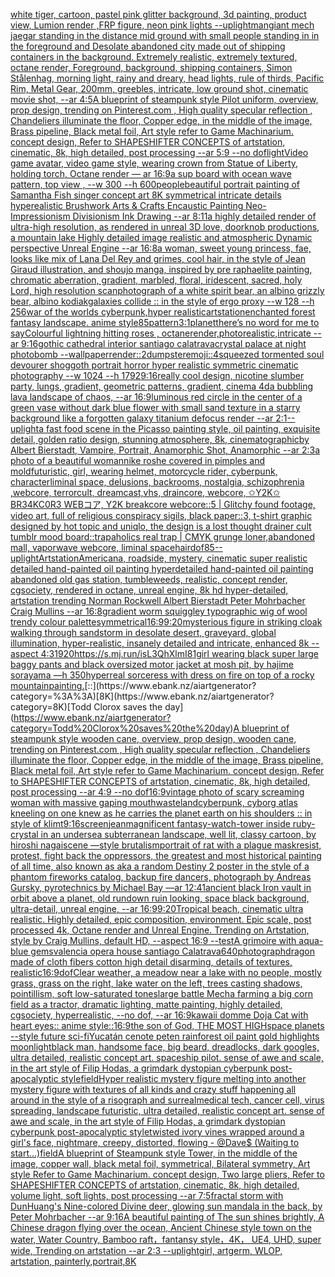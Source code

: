 [white tiger, cartoon, pastel pink glitter background, 3d painting, product view, Lumion render ,FRP figure, neon pink lights  --uplight](https://www.ebank.nz/aiartgenerator?category=white%20tiger%2C%20cartoon%2C%20pastel%20pink%20glitter%20background%2C%203d%20painting%2C%20product%20view%2C%20Lumion%20render%20%2CFRP%20figure%2C%20neon%20pink%20lights%20%20--uplight)[man](https://www.ebank.nz/aiartgenerator?category=man)[giant mech jaegar standing in the distance mid ground with small people standing in in the foreground and Desolate abandoned city made out of shipping containers in the background. Extremely realistic, extremely textured, octane render, Foreground, background, shipping containers,  Simon Stålenhag,  morning light, rainy and dreary, head lights, rule of thirds, Pacific Rim, Metal Gear,  200mm, greebles, intricate, low ground shot, cinematic movie shot, --ar 4:5](https://www.ebank.nz/aiartgenerator?category=giant%20mech%20jaegar%20standing%20in%20the%20distance%20mid%20ground%20with%20small%20people%20standing%20in%20in%20the%20foreground%20and%20Desolate%20abandoned%20city%20made%20out%20of%20shipping%20containers%20in%20the%20background.%20Extremely%20realistic%2C%20extremely%20textured%2C%20octane%20render%2C%20Foreground%2C%20background%2C%20shipping%20containers%2C%20%20Simon%20St%C3%A5lenhag%2C%20%20morning%20light%2C%20rainy%20and%20dreary%2C%20head%20lights%2C%20rule%20of%20thirds%2C%20Pacific%20Rim%2C%20Metal%20Gear%2C%20%20200mm%2C%20greebles%2C%20intricate%2C%20low%20ground%20shot%2C%20cinematic%20movie%20shot%2C%20--ar%204%3A5)[A blueprint of steampunk style Pilot uniform,  overview, prop design,  trending on Pinterest.com  , High quality specular reflection ,  Chandeliers illuminate the floor, Copper  edge, in the middle of the image, Brass pipeline,  Black metal foil,  Art style refer to Game Machinarium.  concept design, Refer to SHAPESHIFTER CONCEPTS  of artstation, cinematic,  8k, high detailed,  post processing    --ar 5:9   --no dof](https://www.ebank.nz/aiartgenerator?category=A%20blueprint%20of%20steampunk%20style%20Pilot%20uniform%2C%20%20overview%2C%20prop%20design%2C%20%20trending%20on%20Pinterest.com%20%20%2C%20High%20quality%20specular%20reflection%20%2C%20%20Chandeliers%20illuminate%20the%20floor%2C%20Copper%20%20edge%2C%20in%20the%20middle%20of%20the%20image%2C%20Brass%20pipeline%2C%20%20Black%20metal%20foil%2C%20%20Art%20style%20refer%20to%20Game%20Machinarium.%20%20concept%20design%2C%20Refer%20to%20SHAPESHIFTER%20CONCEPTS%20%20of%20artstation%2C%20cinematic%2C%20%208k%2C%20high%20detailed%2C%20%20post%20processing%20%20%20%20--ar%205%3A9%20%20%20--no%20dof)[light](https://www.ebank.nz/aiartgenerator?category=light)[Video game avatar, video game style, wearing crown from Statue of Liberty, holding torch, Octane render — ar 16:9](https://www.ebank.nz/aiartgenerator?category=Video%20game%20avatar%2C%20video%20game%20style%2C%20wearing%20crown%20from%20Statue%20of%20Liberty%2C%20holding%20torch%2C%20Octane%20render%20%E2%80%94%20ar%2016%3A9)[a sup board with ocean wave pattern, top view , --w 300 --h 600](https://www.ebank.nz/aiartgenerator?category=a%20sup%20board%20with%20ocean%20wave%20pattern%2C%20top%20view%20%2C%20--w%20300%20--h%20600)[people](https://www.ebank.nz/aiartgenerator?category=people)[beautiful portrait painting of Samantha Fish singer concept art 8K symmetrical intricate details hyperealistic Brushwork Arts & Crafts Encaustic Painting Neo-Impressionism Divisionism Ink Drawing --ar 8:11](https://www.ebank.nz/aiartgenerator?category=beautiful%20portrait%20painting%20of%20Samantha%20Fish%20singer%20concept%20art%208K%20symmetrical%20intricate%20details%20hyperealistic%20Brushwork%20Arts%20%26%20Crafts%20Encaustic%20Painting%20Neo-Impressionism%20Divisionism%20Ink%20Drawing%20--ar%208%3A11)[a highly detailed render of ultra-high resolution, as rendered in unreal 3D love, doorknob productions, a mountain lake Highly detailed image realistic and atmospheric Dynamic perspective Unreal Engine --ar 16:8](https://www.ebank.nz/aiartgenerator?category=a%20highly%20detailed%20render%20of%20ultra-high%20resolution%2C%20as%20rendered%20in%20unreal%203D%20love%2C%20doorknob%20productions%2C%20a%20mountain%20lake%20Highly%20detailed%20image%20realistic%20and%20atmospheric%20Dynamic%20perspective%20Unreal%20Engine%20--ar%2016%3A8)[a woman, sweet young princess, fae, looks like mix of Lana Del Rey and grimes, cool hair, in the style of Jean Giraud illustration, and shoujo manga, inspired by pre raphaelite painting, chromatic aberration, gradient, marbled, floral, iridescent, sacred, holy Lord, high resolution scan](https://www.ebank.nz/aiartgenerator?category=a%20woman%2C%20sweet%20young%20princess%2C%20fae%2C%20looks%20like%20mix%20of%20Lana%20Del%20Rey%20and%20grimes%2C%20cool%20hair%2C%20in%20the%20style%20of%20Jean%20Giraud%20illustration%2C%20and%20shoujo%20manga%2C%20inspired%20by%20pre%20raphaelite%20painting%2C%20chromatic%20aberration%2C%20gradient%2C%20marbled%2C%20floral%2C%20iridescent%2C%20sacred%2C%20holy%20Lord%2C%20high%20resolution%20scan)[](https://www.ebank.nz/aiartgenerator?category=)[photograph of a white spirit bear, an albino grizzly bear, albino kodiak](https://www.ebank.nz/aiartgenerator?category=photograph%20of%20a%20white%20spirit%20bear%2C%20an%20albino%20grizzly%20bear%2C%20albino%20kodiak)[galaxies collide :: in the style of ergo proxy --w 128 --h 256](https://www.ebank.nz/aiartgenerator?category=galaxies%20collide%20%3A%3A%20in%20the%20style%20of%20ergo%20proxy%20--w%20128%20--h%20256)[war of the worlds cyberpunk,hyper realistic](https://www.ebank.nz/aiartgenerator?category=war%20of%20the%20worlds%20cyberpunk%2Chyper%20realistic)[artstation](https://www.ebank.nz/aiartgenerator?category=artstation)[enchanted forest fantasy landscape. anime style](https://www.ebank.nz/aiartgenerator?category=enchanted%20forest%20fantasy%20landscape.%20anime%20style)[85](https://www.ebank.nz/aiartgenerator?category=85)[pattern](https://www.ebank.nz/aiartgenerator?category=pattern)[3:1](https://www.ebank.nz/aiartgenerator?category=3%3A1)[planet](https://www.ebank.nz/aiartgenerator?category=planet)[there’s no word for me to say](https://www.ebank.nz/aiartgenerator?category=there%E2%80%99s%20no%20word%20for%20me%20to%20say)[](https://www.ebank.nz/aiartgenerator?category=)[Colourful lightning hitting roses , octanerender,photorealistic,intricate --ar 9:16](https://www.ebank.nz/aiartgenerator?category=Colourful%20lightning%20hitting%20roses%20%2C%20octanerender%2Cphotorealistic%2Cintricate%20--ar%209%3A16)[gothic cathedral interior santiago calatrava](https://www.ebank.nz/aiartgenerator?category=gothic%20cathedral%20interior%20santiago%20calatrava)[crystal palace at night photobomb --wallpaper](https://www.ebank.nz/aiartgenerator?category=crystal%20palace%20at%20night%20photobomb%20--wallpaper)[render::2](https://www.ebank.nz/aiartgenerator?category=render%3A%3A2)[dumpster](https://www.ebank.nz/aiartgenerator?category=dumpster)[emoji::4](https://www.ebank.nz/aiartgenerator?category=emoji%3A%3A4)[squeezed tormented soul devourer shoggoth portrait horror hyper realistic symmetric cinematic photography --w 1024 --h 1792](https://www.ebank.nz/aiartgenerator?category=squeezed%20tormented%20soul%20devourer%20shoggoth%20portrait%20horror%20hyper%20realistic%20symmetric%20cinematic%20photography%20--w%201024%20--h%201792)[9:16](https://www.ebank.nz/aiartgenerator?category=9%3A16)[really cool design, nicotine slumber party, lungs, gradient, geometric patterns, gradient, cinema 4d](https://www.ebank.nz/aiartgenerator?category=really%20cool%20design%2C%20nicotine%20slumber%20party%2C%20lungs%2C%20gradient%2C%20geometric%20patterns%2C%20gradient%2C%20cinema%204d)[a bubbling lava landscape of chaos, --ar 16:9](https://www.ebank.nz/aiartgenerator?category=a%20bubbling%20lava%20landscape%20of%20chaos%2C%20--ar%2016%3A9)[luminous red circle in the center of a green vase without dark blue flower with small sand texture in a starry background like a forgotten galaxy titanium defocus render --ar 2:1](https://www.ebank.nz/aiartgenerator?category=luminous%20red%20circle%20in%20the%20center%20of%20a%20green%20vase%20without%20dark%20blue%20flower%20with%20small%20sand%20texture%20in%20a%20starry%20background%20like%20a%20forgotten%20galaxy%20titanium%20defocus%20render%20--ar%202%3A1)[--uplight](https://www.ebank.nz/aiartgenerator?category=--uplight)[a fast food scene in the Picasso painting style, oil painting, exquisite detail, golden ratio design, stunning atmosphere, 8k, cinematographic](https://www.ebank.nz/aiartgenerator?category=a%20fast%20food%20scene%20in%20the%20Picasso%20painting%20style%2C%20oil%20painting%2C%20exquisite%20detail%2C%20golden%20ratio%20design%2C%20stunning%20atmosphere%2C%208k%2C%20cinematographic)[by Albert Bierstadt, Vampire, Portrait, Anamorphic Shot, Anamorphic --ar 2:3](https://www.ebank.nz/aiartgenerator?category=by%20Albert%20Bierstadt%2C%20Vampire%2C%20Portrait%2C%20Anamorphic%20Shot%2C%20Anamorphic%20--ar%202%3A3)[a photo of a beautiful woman](https://www.ebank.nz/aiartgenerator?category=a%20photo%20of%20a%20beautiful%20woman)[nike roshe covered in pimples and mold](https://www.ebank.nz/aiartgenerator?category=nike%20roshe%20covered%20in%20pimples%20and%20mold)[futuristic, girl, wearing helmet, motorcycle rider, cyberpunk, character](https://www.ebank.nz/aiartgenerator?category=futuristic%2C%20girl%2C%20wearing%20helmet%2C%20motorcycle%20rider%2C%20cyberpunk%2C%20character)[liminal space, delusions, backrooms, nostalgia, schizophrenia ,webcore, terrorcult, dreamcast,vhs, draincore, webcore, ✩Y2K✩ BR34KC0R3 WEBコア, Y2K breakcore webcore::5 | Glitchy found footage, video art, full of religious conspiracy sigils, black paper::3, t-shirt graphic designed by hot topic and uniqlo, the design is a lost thought drainer cult tumblr mood board::trapaholics real trap | CMYK grunge loner,abandoned mall, vaporwave webcore, liminal space](https://www.ebank.nz/aiartgenerator?category=liminal%20space%2C%20delusions%2C%20backrooms%2C%20nostalgia%2C%20schizophrenia%20%2Cwebcore%2C%20terrorcult%2C%20dreamcast%2Cvhs%2C%20draincore%2C%20webcore%2C%20%E2%9C%A9Y2K%E2%9C%A9%20BR34KC0R3%20WEB%E3%82%B3%E3%82%A2%2C%20Y2K%20breakcore%20webcore%3A%3A5%20%7C%20Glitchy%20found%20footage%2C%20video%20art%2C%20full%20of%20religious%20conspiracy%20sigils%2C%20black%20paper%3A%3A3%2C%20t-shirt%20graphic%20designed%20by%20hot%20topic%20and%20uniqlo%2C%20the%20design%20is%20a%20lost%20thought%20drainer%20cult%20tumblr%20mood%20board%3A%3Atrapaholics%20real%20trap%20%7C%20CMYK%20grunge%20loner%2Cabandoned%20mall%2C%20vaporwave%20webcore%2C%20liminal%20space)[hair](https://www.ebank.nz/aiartgenerator?category=hair)[dof](https://www.ebank.nz/aiartgenerator?category=dof)[85](https://www.ebank.nz/aiartgenerator?category=85)[--uplight](https://www.ebank.nz/aiartgenerator?category=--uplight)[Artstation](https://www.ebank.nz/aiartgenerator?category=Artstation)[Americana, roadside, mystery, cinematic super realistic detailed hand-painted oil painting  hyperdetailed hand-painted oil painting  abandoned old gas station, tumbleweeds,  realistic,  concept render, cgsociety, rendered in octane, unreal engine, 8k hd hyper-detailed, artstation trending Norman Rockwell Albert Bierstadt Peter Mohrbacher Craig Mullins  --ar 16:8](https://www.ebank.nz/aiartgenerator?category=Americana%2C%20roadside%2C%20mystery%2C%20cinematic%20super%20realistic%20detailed%20hand-painted%20oil%20painting%20%20hyperdetailed%20hand-painted%20oil%20painting%20%20abandoned%20old%20gas%20station%2C%20tumbleweeds%2C%20%20realistic%2C%20%20concept%20render%2C%20cgsociety%2C%20rendered%20in%20octane%2C%20unreal%20engine%2C%208k%20hd%20hyper-detailed%2C%20artstation%20trending%20Norman%20Rockwell%20Albert%20Bierstadt%20Peter%20Mohrbacher%20Craig%20Mullins%20%20--ar%2016%3A8)[gradient worm squiggley typographic wig of wool trendy colour palette](https://www.ebank.nz/aiartgenerator?category=gradient%20worm%20squiggley%20typographic%20wig%20of%20wool%20trendy%20colour%20palette)[symmetrical](https://www.ebank.nz/aiartgenerator?category=symmetrical)[16:9](https://www.ebank.nz/aiartgenerator?category=16%3A9)[9:20](https://www.ebank.nz/aiartgenerator?category=9%3A20)[mysterious figure in striking cloak walking through sandstorm in desolate desert, graveyard, global illumination, hyper-realistic, insanely detailed and intricate, enhanced 8k --aspect 4:3](https://www.ebank.nz/aiartgenerator?category=mysterious%20figure%20in%20striking%20cloak%20walking%20through%20sandstorm%20in%20desolate%20desert%2C%20graveyard%2C%20global%20illumination%2C%20hyper-realistic%2C%20insanely%20detailed%20and%20intricate%2C%20enhanced%208k%20--aspect%204%3A3)[1920](https://www.ebank.nz/aiartgenerator?category=1920)[<https://s.mj.run/isL3QhXlmI8>](https://www.ebank.nz/aiartgenerator?category=%3Chttps%3A//s.mj.run/isL3QhXlmI8%3E)[1](https://www.ebank.nz/aiartgenerator?category=1)[girl wearing black super large baggy pants and black oversized motor jacket at mosh pit, by hajime sorayama —h 350](https://www.ebank.nz/aiartgenerator?category=girl%20wearing%20black%20super%20large%20baggy%20pants%20and%20black%20oversized%20motor%20jacket%20at%20mosh%20pit%2C%20by%20hajime%20sorayama%20%E2%80%94h%20350)[hyperreal sorceress with dress on fire on top of a rocky mountain](https://www.ebank.nz/aiartgenerator?category=hyperreal%20sorceress%20with%20dress%20on%20fire%20on%20top%20of%20a%20rocky%20mountain)[painting.](https://www.ebank.nz/aiartgenerator?category=painting.)[::](https://www.ebank.nz/aiartgenerator?category=%3A%3A)[8K](https://www.ebank.nz/aiartgenerator?category=8K)[Todd Clorox saves the day](https://www.ebank.nz/aiartgenerator?category=Todd%20Clorox%20saves%20the%20day)[A blueprint of steampunk style wooden cane,  overview, prop design, wooden cane,  trending on Pinterest.com  , High quality specular reflection ,  Chandeliers illuminate the floor, Copper  edge, in the middle of the image, Brass pipeline,  Black metal foil,  Art style refer to Game Machinarium.  concept design, Refer to SHAPESHIFTER CONCEPTS  of artstation, cinematic,  8k, high detailed,  post processing    --ar 4:9   --no dof](https://www.ebank.nz/aiartgenerator?category=A%20blueprint%20of%20steampunk%20style%20wooden%20cane%2C%20%20overview%2C%20prop%20design%2C%20wooden%20cane%2C%20%20trending%20on%20Pinterest.com%20%20%2C%20High%20quality%20specular%20reflection%20%2C%20%20Chandeliers%20illuminate%20the%20floor%2C%20Copper%20%20edge%2C%20in%20the%20middle%20of%20the%20image%2C%20Brass%20pipeline%2C%20%20Black%20metal%20foil%2C%20%20Art%20style%20refer%20to%20Game%20Machinarium.%20%20concept%20design%2C%20Refer%20to%20SHAPESHIFTER%20CONCEPTS%20%20of%20artstation%2C%20cinematic%2C%20%208k%2C%20high%20detailed%2C%20%20post%20processing%20%20%20%20--ar%204%3A9%20%20%20--no%20dof)[16:9](https://www.ebank.nz/aiartgenerator?category=16%3A9)[vintage photo of scary screaming woman with massive gaping mouth](https://www.ebank.nz/aiartgenerator?category=vintage%20photo%20of%20scary%20screaming%20woman%20with%20massive%20gaping%20mouth)[wasteland](https://www.ebank.nz/aiartgenerator?category=wasteland)[cyberpunk, cyborg atlas kneeling on one knew as he carries the planet earth on his shoulders :: in style of klimt](https://www.ebank.nz/aiartgenerator?category=cyberpunk%2C%20cyborg%20atlas%20kneeling%20on%20one%20knew%20as%20he%20carries%20the%20planet%20earth%20on%20his%20shoulders%20%3A%3A%20in%20style%20of%20klimt)[9:16](https://www.ebank.nz/aiartgenerator?category=9%3A16)[screen](https://www.ebank.nz/aiartgenerator?category=screen)[jean](https://www.ebank.nz/aiartgenerator?category=jean)[magnificent fantasy-watch-tower inside ruby-crystal in an undersea subterranean landscape, well lit, classy cartoon, by hiroshi nagai](https://www.ebank.nz/aiartgenerator?category=magnificent%20fantasy-watch-tower%20inside%20ruby-crystal%20in%20an%20undersea%20subterranean%20landscape%2C%20well%20lit%2C%20classy%20cartoon%2C%20by%20hiroshi%20nagai)[scene —style brutalism](https://www.ebank.nz/aiartgenerator?category=scene%20%E2%80%94style%20brutalism)[portrait of rat with a plague mask](https://www.ebank.nz/aiartgenerator?category=portrait%20of%20rat%20with%20a%20plague%20mask)[resist, protest, fight back the oppressors, the greatest and most historical painting of all time, also known as aka a random Destiny 2 poster in the style of a phantom fireworks catalog, backup fire dancers, photograph by Andreas Gursky, pyrotechnics by Michael Bay —ar 12:41](https://www.ebank.nz/aiartgenerator?category=resist%2C%20protest%2C%20fight%20back%20the%20oppressors%2C%20the%20greatest%20and%20most%20historical%20painting%20of%20all%20time%2C%20also%20known%20as%20aka%20a%20random%20Destiny%202%20poster%20in%20the%20style%20of%20a%20phantom%20fireworks%20catalog%2C%20backup%20fire%20dancers%2C%20photograph%20by%20Andreas%20Gursky%2C%20pyrotechnics%20by%20Michael%20Bay%20%E2%80%94ar%2012%3A41)[ancient black Iron vault in orbit above a planet, old rundown ruin looking, space black background, ultra-detail, unreal engine, --ar 16:9](https://www.ebank.nz/aiartgenerator?category=ancient%20black%20Iron%20vault%20in%20orbit%20above%20a%20planet%2C%20old%20rundown%20ruin%20looking%2C%20space%20black%20background%2C%20ultra-detail%2C%20unreal%20engine%2C%20--ar%2016%3A9)[9:20](https://www.ebank.nz/aiartgenerator?category=9%3A20)[Tropical beach, cinematic ultra realistic. Highly detailed, epic composition, environment. Epic scale, post processed 4k, Octane render and Unreal Engine. Trending on Artstation, style by Craig Mullins, default HD, --aspect 16:9 --test](https://www.ebank.nz/aiartgenerator?category=Tropical%20beach%2C%20cinematic%20ultra%20realistic.%20Highly%20detailed%2C%20epic%20composition%2C%20environment.%20Epic%20scale%2C%20post%20processed%204k%2C%20Octane%20render%20and%20Unreal%20Engine.%20Trending%20on%20Artstation%2C%20style%20by%20Craig%20Mullins%2C%20default%20HD%2C%20--aspect%2016%3A9%20--test)[A grimoire with aqua-blue gems](https://www.ebank.nz/aiartgenerator?category=A%20grimoire%20with%20aqua-blue%20gems)[valencia opera house santiago Calatrava](https://www.ebank.nz/aiartgenerator?category=valencia%20opera%20house%20santiago%20Calatrava)[640](https://www.ebank.nz/aiartgenerator?category=640)[photograph](https://www.ebank.nz/aiartgenerator?category=photograph)[dragon made of cloth fibers cotton high detail disarming, details of textures, realistic](https://www.ebank.nz/aiartgenerator?category=dragon%20made%20of%20cloth%20fibers%20cotton%20high%20detail%20disarming%2C%20details%20of%20textures%2C%20realistic)[16:9](https://www.ebank.nz/aiartgenerator?category=16%3A9)[dof](https://www.ebank.nz/aiartgenerator?category=dof)[Clear weather, a meadow near a lake with no people, mostly grass, grass on the right, lake water on the left, trees casting shadows, pointillism, soft low-saturated tones](https://www.ebank.nz/aiartgenerator?category=Clear%20weather%2C%20a%20meadow%20near%20a%20lake%20with%20no%20people%2C%20mostly%20grass%2C%20grass%20on%20the%20right%2C%20lake%20water%20on%20the%20left%2C%20trees%20casting%20shadows%2C%20pointillism%2C%20soft%20low-saturated%20tones)[large battle Mecha farming a big corn field as a tractor, dramatic lighting, matte painting, highly detailed, cgsociety, hyperrealistic, --no dof, --ar 16:9](https://www.ebank.nz/aiartgenerator?category=large%20battle%20Mecha%20farming%20a%20big%20corn%20field%20as%20a%20tractor%2C%20dramatic%20lighting%2C%20matte%20painting%2C%20highly%20detailed%2C%20cgsociety%2C%20hyperrealistic%2C%20--no%20dof%2C%20--ar%2016%3A9)[kawaii domme Doja Cat with heart eyes:: anime style::](https://www.ebank.nz/aiartgenerator?category=kawaii%20domme%20Doja%20Cat%20with%20heart%20eyes%3A%3A%20anime%20style%3A%3A)[16:9](https://www.ebank.nz/aiartgenerator?category=16%3A9)[the son of God, THE MOST HIGH](https://www.ebank.nz/aiartgenerator?category=the%20son%20of%20God%2C%20THE%20MOST%20HIGH)[space planets --style future sci-fi](https://www.ebank.nz/aiartgenerator?category=space%20planets%20--style%20future%20sci-fi)[Yucatán cenote peten rainforest oil paint gold highlights moonlight](https://www.ebank.nz/aiartgenerator?category=Yucat%C3%A1n%20cenote%20peten%20rainforest%20oil%20paint%20gold%20highlights%20moonlight)[black man, handsome face, big beard, dreadlocks, dark googles, ultra detailed, realistic concept art. spaceship pilot. sense of awe and scale, in the art style of Filip Hodas, a grimdark dystopian cyberpunk post-apocalyptic style](https://www.ebank.nz/aiartgenerator?category=black%20man%2C%20handsome%20face%2C%20big%20beard%2C%20dreadlocks%2C%20dark%20googles%2C%20ultra%20detailed%2C%20realistic%20concept%20art.%20spaceship%20pilot.%20sense%20of%20awe%20and%20scale%2C%20in%20the%20art%20style%20of%20Filip%20Hodas%2C%20a%20grimdark%20dystopian%20cyberpunk%20post-apocalyptic%20style)[field](https://www.ebank.nz/aiartgenerator?category=field)[Hyper realistic mystery figure melting into another mystery figure with textures of all kinds and crazy  stuff happening all around in the style of a risograph and surreal](https://www.ebank.nz/aiartgenerator?category=Hyper%20realistic%20mystery%20figure%20melting%20into%20another%20mystery%20figure%20with%20textures%20of%20all%20kinds%20and%20crazy%20%20stuff%20happening%20all%20around%20in%20the%20style%20of%20a%20risograph%20and%20surreal)[medical tech, cancer cell, virus spreading, landscape futuristic, ultra detailed, realistic concept art. sense of awe and scale, in the art style of Filip Hodas, a grimdark dystopian cyberpunk post-apocalyptic style](https://www.ebank.nz/aiartgenerator?category=medical%20tech%2C%20cancer%20cell%2C%20virus%20spreading%2C%20landscape%20futuristic%2C%20ultra%20detailed%2C%20realistic%20concept%20art.%20sense%20of%20awe%20and%20scale%2C%20in%20the%20art%20style%20of%20Filip%20Hodas%2C%20a%20grimdark%20dystopian%20cyberpunk%20post-apocalyptic%20style)[twisted ivory vines wrapped around a girl's face, nightmare, creepy, distorted, flowing - @Dave$ (Waiting to start...)](https://www.ebank.nz/aiartgenerator?category=twisted%20ivory%20vines%20wrapped%20around%20a%20girl%27s%20face%2C%20nightmare%2C%20creepy%2C%20distorted%2C%20flowing%20-%20%40Dave%24%20%28Waiting%20to%20start...%29)[field](https://www.ebank.nz/aiartgenerator?category=field)[A blueprint of Steampunk style Tower,   in the middle of the image,   copper wall, black metal foil, symmetrical,  Bilateral symmetry,  Art style Refer to Game Machinarium.  concept design, Two large pliers, Refer to SHAPESHIFTER CONCEPTS  of artstation, cinematic,  8k, high detailed,  volume light,  soft lights,  post processing    --ar 7:5](https://www.ebank.nz/aiartgenerator?category=A%20blueprint%20of%20Steampunk%20style%20Tower%2C%20%20%20in%20the%20middle%20of%20the%20image%2C%20%20%20copper%20wall%2C%20black%20metal%20foil%2C%20symmetrical%2C%20%20Bilateral%20symmetry%2C%20%20Art%20style%20Refer%20to%20Game%20Machinarium.%20%20concept%20design%2C%20Two%20large%20pliers%2C%20Refer%20to%20SHAPESHIFTER%20CONCEPTS%20%20of%20artstation%2C%20cinematic%2C%20%208k%2C%20high%20detailed%2C%20%20volume%20light%2C%20%20soft%20lights%2C%20%20post%20processing%20%20%20%20--ar%207%3A5)[fractal storm with DunHuang's Nine-colored Divine deer, glowing sun mandala in the back, by Peter Mohrbacher  --ar 9:16](https://www.ebank.nz/aiartgenerator?category=fractal%20storm%20with%20DunHuang%27s%20Nine-colored%20Divine%20deer%2C%20glowing%20sun%20mandala%20in%20the%20back%2C%20by%20Peter%20Mohrbacher%20%20--ar%209%3A16)[A beautiful painting of The sun shines brightly, A Chinese dragon flying over the ocean, Ancient Chinese style town on the water, Water Country, Bamboo raft，fantansy style，4K， UE4, UHD, super wide,  Trending on artstation --ar 2:3 --uplight](https://www.ebank.nz/aiartgenerator?category=A%20beautiful%20painting%20of%20The%20sun%20shines%20brightly%2C%20A%20Chinese%20dragon%20flying%20over%20the%20ocean%2C%20Ancient%20Chinese%20style%20town%20on%20the%20water%2C%20Water%20Country%2C%20Bamboo%20raft%EF%BC%8Cfantansy%20style%EF%BC%8C4K%EF%BC%8C%20UE4%2C%20UHD%2C%20super%20wide%2C%20%20Trending%20on%20artstation%20--ar%202%3A3%20--uplight)[girl, artgerm, WLOP, artstation, painterly,portrait,8K](https://www.ebank.nz/aiartgenerator?category=girl%2C%20artgerm%2C%20WLOP%2C%20artstation%2C%20painterly%2Cportrait%2C8K)